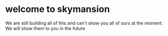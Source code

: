 # welcome to skymansion 

We are still building all of this and can't show you all of ours at the moment.  We will show them to you in the future
